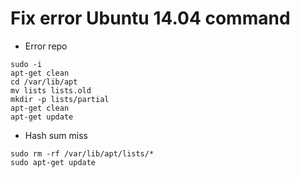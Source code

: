Fix error Ubuntu 14.04 command
============
- Error repo
```
sudo -i
apt-get clean
cd /var/lib/apt
mv lists lists.old
mkdir -p lists/partial
apt-get clean
apt-get update
```

- Hash sum miss
```
sudo rm -rf /var/lib/apt/lists/*
sudo apt-get update
```
